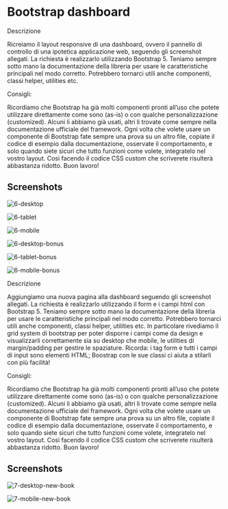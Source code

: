 
# Bootstrap dashboard

Descrizione

Ricreiamo il layout responsive di una dashboard, ovvero il pannello di controllo di una ipotetica applicazione web, seguendo gli screenshot allegati. La richiesta è realizzarlo utilizzando Bootstrap 5. Teniamo sempre sotto mano la documentazione della libreria per usare le caratteristiche principali nel modo corretto. Potrebbero tornarci utili anche componenti, classi helper, utilities etc.

Consigli:

Ricordiamo che Bootstrap ha già molti componenti pronti all’uso che potete utilizzare direttamente come sono (as-is) o con qualche personalizzazione (customized). Alcuni li abbiamo già usati, altri li trovate come sempre nella documentazione ufficiale del framework. Ogni volta che volete usare un componente di Bootstrap fate sempre una prova su un altro file, copiate il codice di esempio dalla documentazione, osservate il comportamento, e solo quando siete sicuri che tutto funzioni come volete, integratelo nel vostro layout. Così facendo il codice CSS custom che scriverete risulterà abbastanza ridotto.
Buon lavoro!

## Screenshots

![6-desktop](https://github.com/user-attachments/assets/60749fa9-9896-49c9-9cb0-ca185e35ee06)

![6-tablet](https://github.com/user-attachments/assets/07ffa84e-6b9f-4c9d-abae-cdb349fd9a7f)

![6-mobile](https://github.com/user-attachments/assets/d80a9fb6-c200-4322-b32d-3a8ebe6338d6)


![6-desktop-bonus](https://github.com/user-attachments/assets/67f43cfe-b2ba-49bb-a0b3-c7abb21ab550)

![6-tablet-bonus](https://github.com/user-attachments/assets/232df8b6-c703-4eeb-8763-d40838d48eea)

![6-mobile-bonus](https://github.com/user-attachments/assets/c7d69620-66e1-4905-aa27-f8a0133e3f69)


Descrizione

Aggiungiamo una nuova pagina alla dashboard seguendo gli screenshot allegati.
La richiesta è realizzarlo utilizzando il form e i campi html con Bootstrap 5. Teniamo sempre sotto mano la documentazione della libreria per usare le caratteristiche principali nel modo corretto.
Potrebbero tornarci utili anche componenti, classi helper, utilities etc. In particolare rivediamo il grid system di bootstrap per poter disporre i campi come da design e visualizzarli correttamente sia su desktop che mobile, le utilities di margin/padding per gestire le spaziature.
Ricorda: i tag form e tutti i campi di input sono elementi HTML; Boostrap con le sue classi ci aiuta a stilarli con più facilità!

Consigli:

Ricordiamo che Bootstrap ha già molti componenti pronti all’uso che potete utilizzare direttamente come sono (as-is) o con qualche personalizzazione (customized). Alcuni li abbiamo già usati, altri li trovate come sempre nella documentazione ufficiale del framework. Ogni volta che volete usare un componente di Bootstrap fate sempre una prova su un altro file, copiate il codice di esempio dalla documentazione, osservate il comportamento, e solo quando siete sicuri che tutto funzioni come volete, integratelo nel vostro layout. Così facendo il codice CSS custom che scriverete risulterà abbastanza ridotto.
Buon lavoro! 

## Screenshots

![7-desktop-new-book](https://github.com/user-attachments/assets/123cdc7c-f7f4-48cd-9d48-eb6196cda401)

![7-mobile-new-book](https://github.com/user-attachments/assets/958c9e05-0fce-4128-892d-02b93f004c59)

